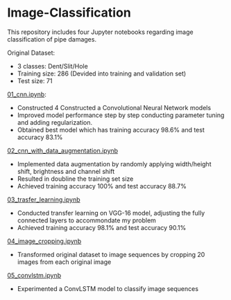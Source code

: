 # Image-Classification

This repository includes four Jupyter notebooks regarding image classification of pipe damages. 

Original Dataset: 
  - 3 classes: Dent/Slit/Hole
  - Training size: 286 (Devided into training and validation set)
  - Test size: 71

[01_cnn.ipynb](01_cnn.ipynb):
  - Constructed 4 Constructed a Convolutional Neural Network models
  - Improved model performance step by step conducting parameter tuning and adding regularization.
  - Obtained best model which has training accuracy 98.6% and test accuracy 83.1%
  
[02_cnn_with_data_augmentation.ipynb](02_cnn_with_data_augmentation.ipynb)
  - Implemented data augmentation by randomly applying width/height shift, brightness and channel shift
  - Resulted in doubline the training set size
  - Achieved training accuracy 100% and test accuracy 88.7%
  
[03_trasfer_learning.ipynb](03_trasfer_learning.ipynb)
  - Conducted transfer learning on VGG-16 model, adjusting the fully connected layers to accommondate my problem
  - Achieved training accuracy 98.1% and test accuracy 90.1%
  
[04_image_cropping.ipynb](04_image_cropping.ipynb)
  - Transformed original dataset to image sequences by cropping 20 images from each original image
 
[05_convlstm.ipynb](05_convlstm.ipynb)
  - Experimented a ConvLSTM model to classify image sequences
  
 
